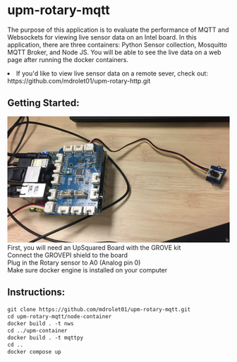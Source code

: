 # upm-rotary-mqtt
<p>The purpose of this application is to evaluate the performance of MQTT and Websockets for viewing live sensor data on an Intel board. In this application, there are three containers: Python Sensor collection, Mosquitto MQTT Broker, and Node JS. You will be able to see the live data on a web page after running the docker containers.</p>
<li>If you'd like to view live sensor data on a remote sever, check out: </li>
https://github.com/mdrolet01/upm-rotary-http.git
<h2>Getting Started:</h2>

![upSquared](https://github.com/mdrolet01/upm-rotary-mqtt-remote/blob/master/images/upSquared.jpg)
First, you will need an UpSquared Board with the GROVE kit<br>
Connect the GROVEPI shield to the board <br>
Plug in the Rotary sensor to A0 (Analog pin 0)<br>
Make sure docker engine is installed on your computer<br>

<h2>Instructions:</h2>

    git clone https://github.com/mdrolet01/upm-rotary-mqtt.git
    cd upm-rotary-mqtt/node-container
    docker build . -t nws
    cd ../upm-container
    docker build . -t mqttpy
    cd ..
    docker compose up
<br>
